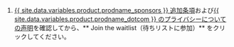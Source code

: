 1. [{{ site.data.variables.product.prodname_sponsors }} 追加条項](/github/site-policy/github-sponsors-additional-terms)および[{{ site.data.variables.product.prodname_dotcom }} のプライバシーについての声明](/articles/github-privacy-statement)を確認してから、** Join the waitlist（待ちリストに参加）** をクリックしてください。
